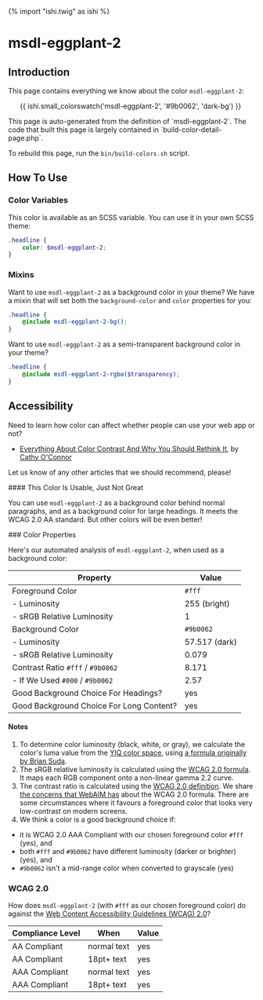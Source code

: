 {% import "ishi.twig" as ishi %}
# msdl-eggplant-2

## Introduction

This page contains everything we know about the color `msdl-eggplant-2`:

<div class="grid">
    <div class="cell">
        <div class="swatch">
            <ul>
                {{ ishi.small_colorswatch('msdl-eggplant-2', '#9b0062', 'dark-bg') }}
            </ul>
        </div>
    </div>
</div>

<div class="callout callout--info" markdown="1">
This page is auto-generated from the definition of `msdl-eggplant-2`. The code that built this page is largely contained in `build-color-detail-page.php`.

To rebuild this page, run the `bin/build-colors.sh` script.
</div>

## How To Use

### Color Variables

This color is available as an SCSS variable. You can use it in your own SCSS theme:

```scss
.headline {
    color: $msdl-eggplant-2;
}
```

### Mixins

Want to use `msdl-eggplant-2` as a background color in your theme? We have a mixin that will set both the `background-color` and `color` properties for you:

```scss
.headline {
    @include msdl-eggplant-2-bg();
}
```

Want to use `msdl-eggplant-2` as a semi-transparent background color in your theme?

```scss
.headline {
    @include msdl-eggplant-2-rgba($transparency);
}
```

## Accessibility

Need to learn how color can affect whether people can use your web app or not?

* [Everything About Color Contrast And Why You Should Rethink It](https://www.smashingmagazine.com/2014/10/color-contrast-tips-and-tools-for-accessibility/), by [Cathy O'Connor](http://www.twitter.com/cagocon)

Let us know of any other articles that we should recommend, please!
<div class="callout callout--warning" markdown="1">
#### This Color Is Usable, Just Not Great

You can use `msdl-eggplant-2` as a background color behind normal paragraphs, and as a background color for large headings. It meets the WCAG 2.0 AA standard. But other colors will be even better!
</div>
### Color Properties

Here's our automated analysis of `msdl-eggplant-2`, when used as a background color:

Property | Value
---------|------
Foreground Color | `#fff`
- Luminosity | 255 (bright)
- sRGB Relative Luminosity | 1
Background Color | `#9b0062`
- Luminosity | 57.517 (dark)
- sRGB Relative Luminosity | 0.079
Contrast Ratio `#fff` / `#9b0062` | 8.171
- If We Used `#000` / `#9b0062` | 2.57
Good Background Choice For Headings? | yes
Good Background Choice For Long Content? | yes

#### Notes

1. To determine color luminosity (black, white, or gray), we calculate the color's luma value from the [YIQ color space](https://en.wikipedia.org/wiki/YIQ), using [a formula originally by Brian Suda](https://24ways.org/2010/calculating-color-contrast/).
1. The sRGB relative luminosity is calculated using the [WCAG 2.0 formula](https://www.w3.org/TR/WCAG20/#relativeluminancedef). It maps each RGB component onto a non-linear gamma 2.2 curve.
1. The contrast ratio is calculated using the [WCAG 2.0 definition](https://www.w3.org/TR/2008/REC-WCAG20-20081211/#contrast-ratiodef). We share [the concerns that WebAIM has](http://webaim.org/blog/wcag-2-1-feedback/) about the WCAG 2.0 formula. There are some circumstances where it favours a foreground color that looks very low-contrast on modern screens.
1. We think a color is a good background choice if:
  - it is WCAG 2.0 AAA Compliant with our chosen foreground color `#fff` (yes), and
  - both `#fff` and `#9b0062` have different luminosity (darker or brighter) (yes), and
  - `#9b0062` isn't a mid-range color when converted to grayscale (yes)

### WCAG 2.0

How does `msdl-eggplant-2` (with `#fff` as our chosen foreground color) do against the [Web Content Accessibility Guidelines (WCAG) 2.0](https://www.w3.org/TR/WCAG20/)?

Compliance Level | When | Value
-----------------|------|------
AA Compliant | normal text | yes
AA Compliant | 18pt+ text | yes
AAA Compliant | normal text | yes
AAA Compliant | 18pt+ text | yes